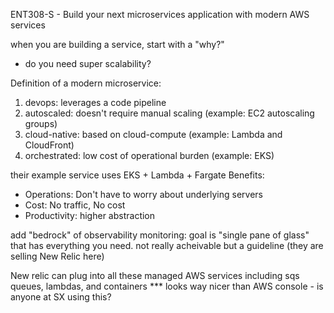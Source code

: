ENT308-S - Build your next microservices application with modern AWS services

when you are building a service, start with a "why?"
  - do you need super scalability?

Definition of a modern microservice:
1. devops: leverages a code pipeline
1. autoscaled: doesn't require manual scaling (example: EC2 autoscaling groups)
1. cloud-native: based on cloud-compute (example: Lambda and CloudFront)
1. orchestrated: low cost of operational burden (example: EKS)
  
their example service uses EKS + Lambda + Fargate
Benefits:
 - Operations: Don't have to worry about underlying servers
 - Cost: No traffic, No cost
 - Productivity: higher abstraction

add "bedrock" of observability
monitoring: goal is "single pane of glass" that has everything you need. not really acheivable but a guideline
(they are selling New Relic here)

New relic can plug into all these managed AWS services including sqs queues, lambdas, and containers
*** looks way nicer than AWS console - is anyone at SX using this?
